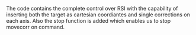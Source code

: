 The code contains the complete control over RSI with the capability of inserting both the target as cartesian coordiantes and single corrections on each axis. 
Also the stop function is added which enables us to stop movecorr on command. 
